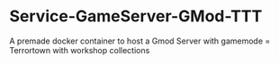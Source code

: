 # Service-GameServer-GMod-TTT
A premade docker container to host a Gmod Server with gamemode = Terrortown with workshop collections
